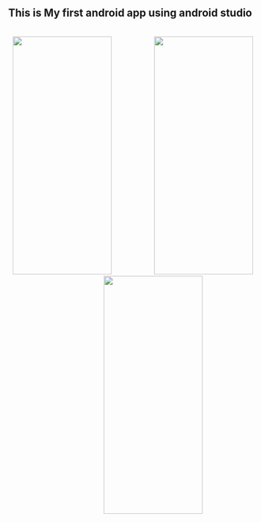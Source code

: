 ## This is My first android app using android studio
<br />
<div align="center" >
  <span margin="30px">
    <img   src="https://github.com/user-attachments/assets/0ba89f0a-cbd2-465d-bf0f-b21ccc1005f2" width="200" height="480px" /> &nbsp;&nbsp;&nbsp;&nbsp;&nbsp;&nbsp;&nbsp;&nbsp;&nbsp;&nbsp;&nbsp;&nbsp;&nbsp;&nbsp;&nbsp;&nbsp;&nbsp;&nbsp;&nbsp;&nbsp;
  </span>
  <span style="margin-right: 40px;" >
    <img src="https://github.com/user-attachments/assets/0989dfe9-a385-4254-9313-713ad1b9d477" width="200px" height="480px" /> &nbsp;&nbsp;&nbsp;&nbsp;&nbsp;&nbsp;&nbsp;&nbsp;&nbsp;&nbsp;&nbsp;&nbsp;&nbsp;&nbsp;&nbsp;&nbsp;&nbsp;&nbsp;&nbsp;&nbsp;
  </span>
  <span style="margin-right: 40px;">
<img  src="https://github.com/user-attachments/assets/7fdf8fba-1eba-4fe0-a49c-ba5cd8cdc15b" width="200px" height="480px" />
</span>
</div>
